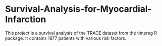 # Survival-Analysis-for-Myocardial-Infarction
This project is a survival analysis of the TRACE dataset from the timereg R package. It contains 1877 patients with various risk factors.
